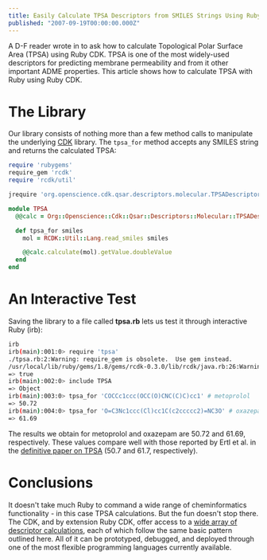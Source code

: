 ```yaml
---
title: Easily Calculate TPSA Descriptors from SMILES Strings Using Ruby CDK
published: "2007-09-19T00:00:00.000Z"
---
```


A D-F reader wrote in to ask how to calculate Topological Polar Surface Area (TPSA) using Ruby CDK. TPSA is one of the most widely-used descriptors for predicting membrane permeability and from it other important ADME properties. This article shows how to calculate TPSA with Ruby using Ruby CDK.

# The Library

Our library consists of nothing more than a few method calls to manipulate the underlying [CDK](http://cdk.sf.net) library. The <code>tpsa_for</code> method accepts any SMILES string and returns the calculated TPSA:

```ruby
require 'rubygems'
require_gem 'rcdk'
require 'rcdk/util'

jrequire 'org.openscience.cdk.qsar.descriptors.molecular.TPSADescriptor'

module TPSA
  @@calc = Org::Openscience::Cdk::Qsar::Descriptors::Molecular::TPSADescriptor.new

  def tpsa_for smiles
    mol = RCDK::Util::Lang.read_smiles smiles

    @@calc.calculate(mol).getValue.doubleValue
  end
end
```

# An Interactive Test

Saving the library to a file called <strong>tpsa.rb</strong> lets us test it through interactive Ruby (irb):

```bash
irb
irb(main):001:0> require 'tpsa'
./tpsa.rb:2:Warning: require_gem is obsolete.  Use gem instead.
/usr/local/lib/ruby/gems/1.8/gems/rcdk-0.3.0/lib/rcdk/java.rb:26:Warning: require_gem is obsolete.  Use gem instead.
=> true
irb(main):002:0> include TPSA
=> Object
irb(main):003:0> tpsa_for 'COCCc1ccc(OCC(O)CNC(C)C)cc1' # metoprolol
=> 50.72
irb(main):004:0> tpsa_for 'O=C3Nc1ccc(Cl)cc1C(c2ccccc2)=NC3O' # oxazepam
=> 61.69
```

The results we obtain for metoprolol and oxazepam are 50.72 and 61.69, respectively. These values compare well with those reported by Ertl et al. in the [definitive paper on TPSA](http://dx.doi.org/10.1021/jm000942e) (50.7 and 61.7, respectively).

# Conclusions

It doesn't take much Ruby to command a wide range of cheminformatics functionality - in this case TPSA calculations. But the fun doesn't stop there. The CDK, and by extension Ruby CDK, offer access to a [wide array of descriptor calculations](http://cheminfo.informatics.indiana.edu/~rguha/code/java/nightly/api/org/openscience/cdk/qsar/descriptors/molecular/package-frame.html), each of which follow the same basic pattern outlined here. All of it can be prototyped, debugged, and deployed through one of the most flexible programming languages currently available.